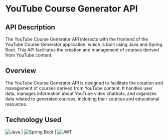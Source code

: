 # YouTube Course Generator API

## API Description

The YouTube Course Generator API interacts with the frontend of the YouTube Course Generator application, which is built using Java and Spring Boot. This API facilitates the creation and management of courses derived from YouTube content.

## Overview

The YouTube Course Generator API is designed to facilitate the creation and management of courses derived from YouTube content. It handles user data, manages information about YouTube video chatbots, and organizes data related to generated courses, including their sources and educational resources.

## Technology Used

![Java](https://img.shields.io/badge/Java-17-blue?logo=java) | ![Spring Boot](https://img.shields.io/badge/Spring%20Boot-2.7.0-green?logo=springboot) | ![JWT](https://img.shields.io/badge/JWT-1.0.0-yellow?logo=jsonwebtokens)
